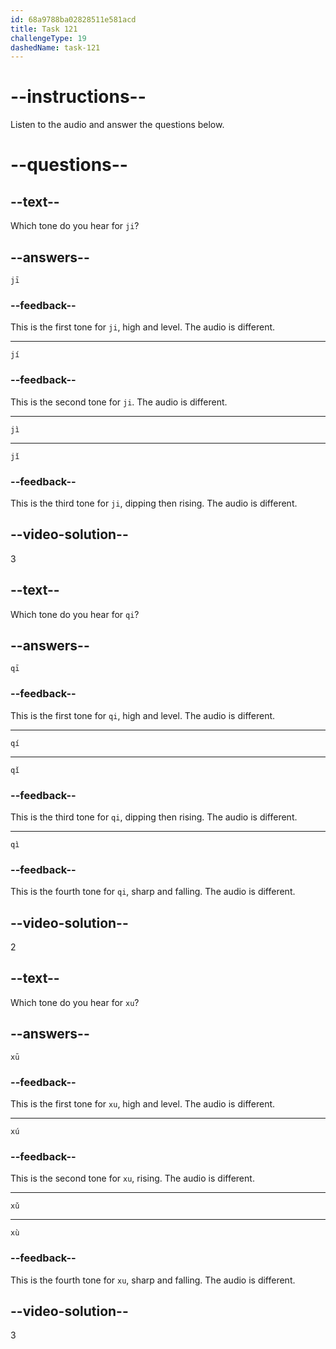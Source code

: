 ```yaml
---
id: 68a9788ba02828511e581acd
title: Task 121
challengeType: 19
dashedName: task-121
---
```


<!-- (Audio) A: jì, qí, xǔ -->

# --instructions--

Listen to the audio and answer the questions below.

# --questions--

## --text--

Which tone do you hear for `ji`?

## --answers--

`jī`

### --feedback--

This is the first tone for `ji`, high and level. The audio is different.

---

`jí`

### --feedback--

This is the second tone for `ji`. The audio is different.

---

`jì`

---

`jǐ`

### --feedback--

This is the third tone for `ji`, dipping then rising. The audio is different.

## --video-solution--

3

## --text--

Which tone do you hear for `qi`?

## --answers--

`qī`

### --feedback--

This is the first tone for `qi`, high and level. The audio is different.

---

`qí`

---

`qǐ`

### --feedback--

This is the third tone for `qi`, dipping then rising. The audio is different.

---

`qì`

### --feedback--

This is the fourth tone for `qi`, sharp and falling. The audio is different.

## --video-solution--

2

## --text--

Which tone do you hear for `xu`?

## --answers--

`xū`

### --feedback--

This is the first tone for `xu`, high and level. The audio is different.

---

`xú`

### --feedback--

This is the second tone for `xu`, rising. The audio is different.

---

`xǔ`

---

`xù`

### --feedback--

This is the fourth tone for `xu`, sharp and falling. The audio is different.

## --video-solution--

3
